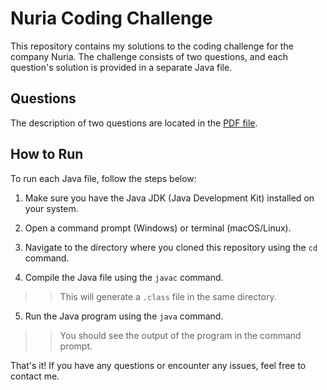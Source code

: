 # Nuria Coding Challenge

This repository contains my solutions to the coding challenge for the company Nuria. The challenge consists of two questions, and each question's solution is provided in a separate Java file.

## Questions

The description of two questions are located in the [PDF file](https://github.com/joaoalcimar/nuria-challenge/blob/master/Nuria-Software-Engineer-Backend.pdf).

## How to Run

To run each Java file, follow the steps below:

1. Make sure you have the Java JDK (Java Development Kit) installed on your system.

2. Open a command prompt (Windows) or terminal (macOS/Linux).

3. Navigate to the directory where you cloned this repository using the `cd` command.

4. Compile the Java file using the `javac` command.

>>This will generate a `.class` file in the same directory.

5. Run the Java program using the `java` command.

>>You should see the output of the program in the command prompt.

That's it! If you have any questions or encounter any issues, feel free to contact me.